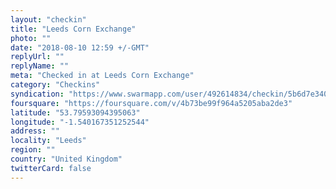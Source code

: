 ```yaml
---
layout: "checkin"
title: "Leeds Corn Exchange"
photo: ""
date: "2018-08-10 12:59 +/-GMT"
replyUrl: ""
replyName: ""
meta: "Checked in at Leeds Corn Exchange"
category: "Checkins"
syndication: "https://www.swarmapp.com/user/492614834/checkin/5b6d7e340457b7002cf6c592"
foursquare: "https://foursquare.com/v/4b73be99f964a5205aba2de3"
latitude: "53.79593094395063"
longitude: "-1.540167351252544"
address: ""
locality: "Leeds"
region: ""
country: "United Kingdom"
twitterCard: false
---
```


